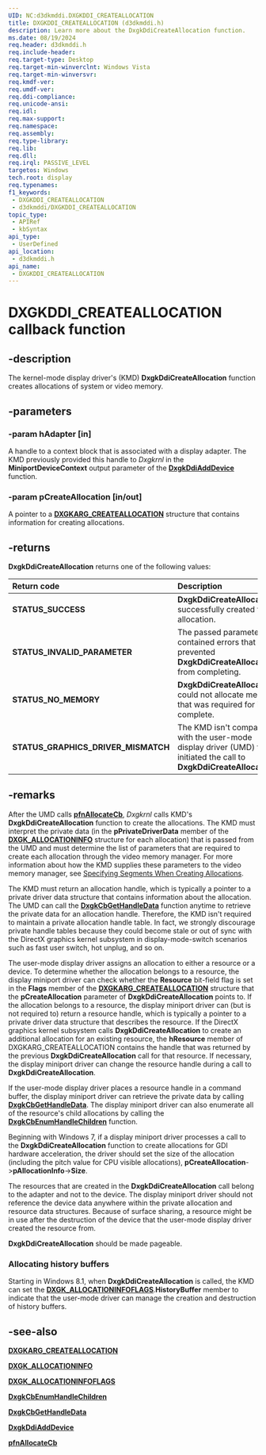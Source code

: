 ```yaml
---
UID: NC:d3dkmddi.DXGKDDI_CREATEALLOCATION
title: DXGKDDI_CREATEALLOCATION (d3dkmddi.h)
description: Learn more about the DxgkDdiCreateAllocation function.
ms.date: 08/19/2024
req.header: d3dkmddi.h
req.include-header: 
req.target-type: Desktop
req.target-min-winverclnt: Windows Vista
req.target-min-winversvr: 
req.kmdf-ver: 
req.umdf-ver: 
req.ddi-compliance: 
req.unicode-ansi: 
req.idl: 
req.max-support: 
req.namespace: 
req.assembly: 
req.type-library: 
req.lib: 
req.dll: 
req.irql: PASSIVE_LEVEL
targetos: Windows
tech.root: display
req.typenames: 
f1_keywords:
 - DXGKDDI_CREATEALLOCATION
 - d3dkmddi/DXGKDDI_CREATEALLOCATION
topic_type:
 - APIRef
 - kbSyntax
api_type:
 - UserDefined
api_location:
 - d3dkmddi.h
api_name:
 - DXGKDDI_CREATEALLOCATION
---
```


# DXGKDDI_CREATEALLOCATION callback function

## -description

The kernel-mode display driver's (KMD) **DxgkDdiCreateAllocation** function creates allocations of system or video memory.

## -parameters

### -param hAdapter [in]

A handle to a context block that is associated with a display adapter. The KMD previously provided this handle to *Dxgkrnl* in the **MiniportDeviceContext** output parameter of the [**DxgkDdiAddDevice**](../dispmprt/nc-dispmprt-dxgkddi_add_device.md) function.

### -param pCreateAllocation [in/out]

A pointer to a [**DXGKARG_CREATEALLOCATION**](ns-d3dkmddi-_dxgkarg_createallocation.md) structure that contains information for creating allocations.

## -returns

**DxgkDdiCreateAllocation** returns one of the following values:

| **Return code** | **Description** |
|:--|:--|
| **STATUS_SUCCESS** | **DxgkDdiCreateAllocation** successfully created the allocation. |
| **STATUS_INVALID_PARAMETER** | The passed parameters contained errors that prevented **DxgkDdiCreateAllocation** from completing. |
| **STATUS_NO_MEMORY** | **DxgkDdiCreateAllocation**  could not allocate memory that was required for it to complete. |
| **STATUS_GRAPHICS_DRIVER_MISMATCH** | The KMD isn't compatible with the user-mode display driver (UMD) that initiated the call to **DxgkDdiCreateAllocation**. |

## -remarks

After the UMD calls [**pfnAllocateCb**](../d3dumddi/nc-d3dumddi-pfnd3dddi_allocatecb.md), *Dxgkrnl* calls KMD's **DxgkDdiCreateAllocation** function to create the allocations. The KMD must interpret the private data (in the **pPrivateDriverData** member of the [**DXGK_ALLOCATIONINFO**](ns-d3dkmddi-_dxgk_allocationinfo.md) structure for each allocation) that is passed from the UMD and must determine the list of parameters that are required to create each allocation through the video memory manager. For more information about how the KMD supplies these parameters to the video memory manager, see [Specifying Segments When Creating Allocations](/windows-hardware/drivers/display/specifying-segments-when-creating-allocations).

The KMD must return an allocation handle, which is typically a pointer to a private driver data structure that contains information about the allocation. The UMD can call the [**DxgkCbGetHandleData**](nc-d3dkmddi-dxgkcb_gethandledata.md) function anytime to retrieve the private data for an allocation handle. Therefore, the KMD isn't required to maintain a private allocation handle table. In fact, we strongly discourage private handle tables because they could become stale or out of sync with the DirectX graphics kernel subsystem in display-mode-switch scenarios such as fast user switch, hot unplug, and so on.

The user-mode display driver assigns an allocation to either a resource or a device. To determine whether the allocation belongs to a resource, the display miniport driver can check whether the **Resource** bit-field flag is set in the **Flags** member of the [**DXGKARG_CREATEALLOCATION**](ns-d3dkmddi-_dxgkarg_createallocation.md) structure that the **pCreateAllocation** parameter of **DxgkDdiCreateAllocation** points to. If the allocation belongs to a resource, the display miniport driver can (but is not required to) return a resource handle, which is typically a pointer to a private driver data structure that describes the resource. If the DirectX graphics kernel subsystem calls **DxgkDdiCreateAllocation** to create an additional allocation for an existing resource, the **hResource** member of DXGKARG_CREATEALLOCATION contains the handle that was returned by the previous **DxgkDdiCreateAllocation** call for that resource. If necessary, the display miniport driver can change the resource handle during a call to **DxgkDdiCreateAllocation**.

If the user-mode display driver places a resource handle in a command buffer, the display miniport driver can retrieve the private data by calling [**DxgkCbGetHandleData**](nc-d3dkmddi-dxgkcb_gethandledata.md). The display miniport driver can also enumerate all of the resource's child allocations by calling the [**DxgkCbEnumHandleChildren**](nc-d3dkmddi-dxgkcb_enumhandlechildren.md) function.

Beginning with Windows 7, if a display miniport driver processes a call to the **DxgkDdiCreateAllocation** function to create allocations for GDI hardware acceleration, the driver should set the size of the allocation (including the pitch value for CPU visible allocations), **pCreateAllocation**->**pAllocationInfo**->**Size**.

The resources that are created in the **DxgkDdiCreateAllocation** call belong to the adapter and not to the device. The display miniport driver should not reference the device data anywhere within the private allocation and resource data structures. Because of surface sharing, a resource might be in use after the destruction of the device that the user-mode display driver created the resource from.

**DxgkDdiCreateAllocation** should be made pageable.

### Allocating history buffers

Starting in Windows 8.1, when **DxgkDdiCreateAllocation** is called, the KMD can set the [**DXGK_ALLOCATIONINFOFLAGS**](ns-d3dkmddi-_dxgk_allocationinfoflags.md).**HistoryBuffer** member to indicate that the user-mode driver can manage the creation and destruction of history buffers.

## -see-also

[**DXGKARG_CREATEALLOCATION**](ns-d3dkmddi-_dxgkarg_createallocation.md)

[**DXGK_ALLOCATIONINFO**](ns-d3dkmddi-_dxgk_allocationinfo.md)

[**DXGK_ALLOCATIONINFOFLAGS**](ns-d3dkmddi-_dxgk_allocationinfoflags.md)

[**DxgkCbEnumHandleChildren**](nc-d3dkmddi-dxgkcb_enumhandlechildren.md)

[**DxgkCbGetHandleData**](nc-d3dkmddi-dxgkcb_gethandledata.md)

[**DxgkDdiAddDevice**](../dispmprt/nc-dispmprt-dxgkddi_add_device.md)

[**pfnAllocateCb**](../d3dumddi/nc-d3dumddi-pfnd3dddi_allocatecb.md)
